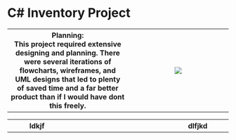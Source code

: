 <h1 align="left">C# Inventory Project</h1>

<table>
  <th width="500">
   Planning: <br>
    This project required extensive designing and planning. There were several iterations of flowcharts, wireframes, and UML designs that led to plenty of saved time and a far better product than if I would have dont this freely.
  </th>
  <th width="500">
    <img src="https://github.com/phollenback/Skills-Overview/assets/145724342/f47173a8-5d1e-48e7-9b19-a42a2abf8116">
  </th>
</table>
<table>
  <th width="250">
    ldkjf
  </th>
   <th width="250">
    <img src="">
  </th>
   <th width="250">
    <img src="">
  </th>
   <th width="250">
    dlfjkd
  </th>
</table>
